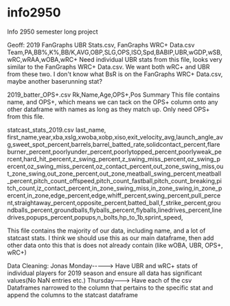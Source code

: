 # info2950
Info 2950 semester long project

Geoff:
2019 FanGraphs UBR Stats.csv, FanGraphs WRC+ Data.csv
Team,PA,BB%,K%,BB/K,AVG,OBP,SLG,OPS,ISO,Spd,BABIP,UBR,wGDP,wSB,wRC,wRAA,wOBA,wRC+
Need individual UBR stats from this file, looks very similar to the FanGraphs WRC+ Data.csv. We want both wRC+ and UBR from these two. I don't know what BsR is on the FanGraphs WRC+ Data.csv, maybe another baserunning stat?

2019_batter_OPS+.csv
Rk,Name,Age,OPS+,Pos Summary
This file contains name, and OPS+, which means we can tack on the OPS+ column onto any other dataframe with names as long as they match up. Only need OPS+ from this file.

statcast_stats_2019.csv
last_name, first_name,year,xba,xslg,xwoba,xobp,xiso,exit_velocity_avg,launch_angle_avg,sweet_spot_percent,barrels,barrel_batted_rate,solidcontact_percent,flareburner_percent,poorlyunder_percent,poorlytopped_percent,poorlyweak_percent,hard_hit_percent,z_swing_percent,z_swing_miss_percent,oz_swing_percent,oz_swing_miss_percent,oz_contact_percent,out_zone_swing_miss,out_zone_swing,out_zone_percent,out_zone,meatball_swing_percent,meatball_percent,pitch_count_offspeed,pitch_count_fastball,pitch_count_breaking,pitch_count,iz_contact_percent,in_zone_swing_miss,in_zone_swing,in_zone_percent,in_zone,edge_percent,edge,whiff_percent,swing_percent,pull_percent,straightaway_percent,opposite_percent,batted_ball,f_strike_percent,groundballs_percent,groundballs,flyballs_percent,flyballs,linedrives_percent,linedrives,popups_percent,popups,n_bolts,hp_to_1b,sprint_speed,

This file contains the majority of our data, including name, and a lot of statcast stats. I think we should use this as our main dataframe, then add other data onto this that is does not already contain (like wOBA, UBR, OPS+, wRC+)

Data Cleaning: Jonas
Monday-----> Have UBR and wRC+ stats of individual players for 2019 season
and ensure all data has significant values(No NaN entries etc.)
Thursday---> Have each of the csv Dataframes narrowed to the column that pertains to the specific stat and append the columns to the statcast dataframe